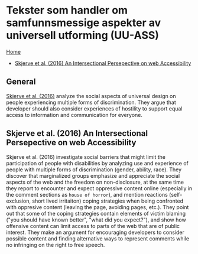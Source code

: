 # Tekster som handler om samfunnsmessige aspekter av universell utforming (UU-ASS)

[Home](./README.md)

* [Skjerve et al. (2016) An Intersectional Persepective on web Accessibility](skjerve-et-al-2016-an-intersectional-persepective-on-web-ccessibility)

## General

[Skjerve et al. (2016)](skjerve-et-al-2016-an-intersectional-persepective-on-web-ccessibility) analyze the social aspects of universal design on people experiencing multiple forms of discrimination. 
They argue that developer should also consider experiences of hostility to support equal access to information and communication for everyone. 

## Skjerve et al. (2016) An Intersectional Persepective on web Accessibility

Skjerve et al. (2016) investigate social barriers that might limit the participation of people with disabilities by analyzing use and experience of people with multiple forms of discrimination (gender, ability, race).
They discover that marginalized groups emphasize and appreciate the social aspects of the web and the freedom on non-disclosure, at the same time they report to encounter and expect oppressive content online (especially in the comment sections as `house of horror`), and mention reactions (self-exclusion, short lived irritaiton) coping strategies when being confronted with oppresive content (leaving the page, avoiding pages, etc.).
They point out that some of the coping strategies contain elements of victim blaming ("you should have known better", "what did you expect?"), and show how offensive content can limit access to parts of the web that are of public interest.
They make an argument for encouraging developers to consider possible content and finding alternative ways to represent comments while no infringing on the right to free speech.